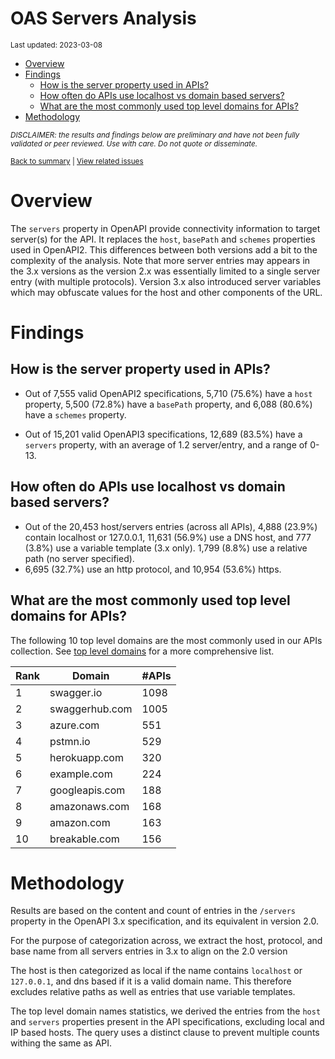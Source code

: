 OAS Servers Analysis
================
<sup>Last updated: 2023-03-08</sup>

- <a href="#overview" id="toc-overview">Overview</a>
- <a href="#findings" id="toc-findings">Findings</a>
  - <a href="#how-is-the-server-property-used-in-apis"
    id="toc-how-is-the-server-property-used-in-apis">How is the server
    property used in APIs?</a>
  - <a href="#how-often-do-apis-use-localhost-vs-domain-based-servers"
    id="toc-how-often-do-apis-use-localhost-vs-domain-based-servers">How
    often do APIs use localhost vs domain based servers?</a>
  - <a href="#what-are-the-most-commonly-used-top-level-domains-for-apis"
    id="toc-what-are-the-most-commonly-used-top-level-domains-for-apis">What
    are the most commonly used top level domains for APIs?</a>
- <a href="#methodology" id="toc-methodology">Methodology</a>

<sup>*DISCLAIMER: the results and findings below are preliminary and
have not been fully validated or peer reviewed. Use with care. Do not
quote or disseminate.*</sup>

<sup>[Back to summary](oas_summary.md) \| [View related
issues](https://github.com/postman-open-technologies/knowledge-base/labels/oas%3Aservers)</sup>

# Overview

The `servers` property in OpenAPI provide connectivity information to
target server(s) for the API. It replaces the `host`, `basePath` and
`schemes` properties used in OpenAPI2. This differences between both
versions add a bit to the complexity of the analysis. Note that more
server entries may appears in the 3.x versions as the version 2.x was
essentially limited to a single server entry (with multiple protocols).
Version 3.x also introduced server variables which may obfuscate values
for the host and other components of the URL.

# Findings

## How is the server property used in APIs?

- Out of 7,555 valid OpenAPI2 specifications, 5,710 (75.6%) have a
  `host` property, 5,500 (72.8%) have a `basePath` property, and 6,088
  (80.6%) have a `schemes` property.

- Out of 15,201 valid OpenAPI3 specifications, 12,689 (83.5%) have a
  `servers` property, with an average of 1.2 server/entry, and a range
  of 0-13.

## How often do APIs use localhost vs domain based servers?

- Out of the 20,453 host/servers entries (across all APIs), 4,888
  (23.9%) contain localhost or 127.0.0.1, 11,631 (56.9%) use a DNS host,
  and 777 (3.8%) use a variable template (3.x only). 1,799 (8.8%) use a
  relative path (no server specified).
- 6,695 (32.7%) use an http protocol, and 10,954 (53.6%) https.

## What are the most commonly used top level domains for APIs?

The following 10 top level domains are the most commonly used in our
APIs collection. See [top level domains](oas_servers_tld.md) for a more
comprehensive list.

| Rank | Domain         | \#APIs |
|------|----------------|--------|
| 1    | swagger.io     | 1098   |
| 2    | swaggerhub.com | 1005   |
| 3    | azure.com      | 551    |
| 4    | pstmn.io       | 529    |
| 5    | herokuapp.com  | 320    |
| 6    | example.com    | 224    |
| 7    | googleapis.com | 188    |
| 8    | amazonaws.com  | 168    |
| 9    | amazon.com     | 163    |
| 10   | breakable.com  | 156    |

# Methodology

Results are based on the content and count of entries in the `/servers`
property in the OpenAPI 3.x specification, and its equivalent in version
2.0.

For the purpose of categorization across, we extract the host, protocol,
and base name from all servers entries in 3.x to align on the 2.0
version

The host is then categorized as local if the name contains `localhost`
or `127.0.0.1`, and dns based if it is a valid domain name. This
therefore excludes relative paths as well as entries that use variable
templates.

The top level domain names statistics, we derived the entries from the
`host` and `servers` properties present in the API specifications,
excluding local and IP based hosts. The query uses a distinct clause to
prevent multiple counts withing the same as API.
